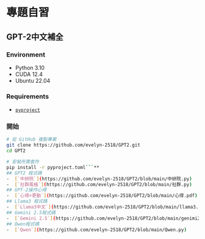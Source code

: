 # 專題自習
## GPT-2中文補全
### Environment
- Python 3.10
- CUDA 12.4
- Ubuntu 22.04 
### Requirements
-  [`pyproject`](https://github.com/evelyn-2518/GPT2/blob/main/pyproject.toml) 
### 開始
```bash
# 從 GitHub 複製專案
git clone https://github.com/evelyn-2518/GPT2.git
cd GPT2

# 安裝所需套件
pip install -r pyproject.toml```**
## GPT2 程式碼
-  [`中研院`](https://github.com/evelyn-2518/GPT2/blob/main/中研院.py) 
-  [`社群風格`](https://github.com/evelyn-2518/GPT2/blob/main/社群.py)
## GPT-2操作心得
-  [`心得+更動`](https://github.com/evelyn-2518/GPT2/blob/main/心得.pdf) 
## Llama3 程式碼
-  [`Llama3中文`](https://github.com/evelyn-2518/GPT2/blob/main/llama3.py)
## Gemini 2.5程式碼
-  [`Gemini 2.5`](https://github.com/evelyn-2518/GPT2/blob/main/genimi2-5.py)
## Qwen程式碼
-  [`Qwen`](https://github.com/evelyn-2518/GPT2/blob/main/Qwen.py)
